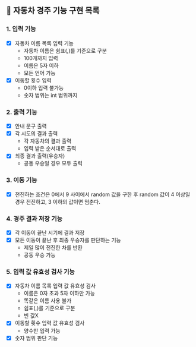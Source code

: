 ## 🚀 자동차 경주 기능 구현 목록
### 1. 입력 기능
-[X] 자동차 이름 목록 입력 기능
  - 자동차 이름은 쉼표(,)를 기준으로 구분
  - 100개까지 입력
  - 이름은 5자 이하
  - 모든 언어 가능
-[X] 이동할 횟수 입력
  - 0이하 입력 불가능
  - 숫자 범위는 int 범위까지
### 2. 출력 기능
-[X] 안내 문구 출력
-[X] 각 시도의 결과 출력
  - 각 자동차의 결과 출력
  - 입력 받은 순서대로 출력
-[X] 최종 결과 출력(우승자)
  - 공동 우승일 경우 모두 출력
### 3. 이동 기능
-[X] 전진하는 조건은 0에서 9 사이에서 random 값을 구한 후 random 값이 4 이상일 경우 전진하고, 3 이하의 값이면 멈춘다.
### 4. 경주 결과 저장 기능
-[X] 각 이동이 끝난 시기에 결과 저장
-[X] 모든 이동이 끝난 후 최종 우승자를 판단하는 기능
    - 제일 많이 전진한 차를 반환
    - 공동 우승 가능
### 5. 입력 값 유효성 검사 기능
-[X] 자동차 이름 목록 입력 값 유효성 검사
    - 이름은 0자 초과 5자 이하만 가능
    - 똑같은 이름 사용 불가
    - 쉼표(,)를 기준으로 구분
    - 빈 값X
-[X] 이동할 횟수 입력 값 유효성 검사
  - 양수만 입력 가능
-[X] 숫자 범위 판단 기능